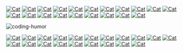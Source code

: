 [![Cat](https://cdn.discordapp.com/emojis/740291184223584437.gif)](https://www.youtube.com/watch?v=gzbLODUb1sA)
[![Cat](https://cdn.discordapp.com/emojis/740291184223584437.gif)](https://www.youtube.com/watch?v=gzbLODUb1sA)
[![Cat](https://cdn.discordapp.com/emojis/740291184223584437.gif)](https://www.youtube.com/watch?v=gzbLODUb1sA)
[![Cat](https://cdn.discordapp.com/emojis/740291184223584437.gif)](https://www.youtube.com/watch?v=gzbLODUb1sA)
[![Cat](https://cdn.discordapp.com/emojis/740291184223584437.gif)](https://www.youtube.com/watch?v=gzbLODUb1sA)
[![Cat](https://cdn.discordapp.com/emojis/740291184223584437.gif)](https://www.youtube.com/watch?v=gzbLODUb1sA)
[![Cat](https://cdn.discordapp.com/emojis/740291184223584437.gif)](https://www.youtube.com/watch?v=gzbLODUb1sA)
[![Cat](https://cdn.discordapp.com/emojis/740291184223584437.gif)](https://www.youtube.com/watch?v=gzbLODUb1sA)
[![Cat](https://cdn.discordapp.com/emojis/740291184223584437.gif)](https://www.youtube.com/watch?v=gzbLODUb1sA)
[![Cat](https://cdn.discordapp.com/emojis/740291184223584437.gif)](https://www.youtube.com/watch?v=gzbLODUb1sA)
[![Cat](https://cdn.discordapp.com/emojis/740291184223584437.gif)](https://www.youtube.com/watch?v=gzbLODUb1sA)
[![Cat](https://cdn.discordapp.com/emojis/740291184223584437.gif)](https://www.youtube.com/watch?v=gzbLODUb1sA)
[![Cat](https://cdn.discordapp.com/emojis/740291184223584437.gif)](https://www.youtube.com/watch?v=gzbLODUb1sA)
[![Cat](https://cdn.discordapp.com/emojis/740291184223584437.gif)](https://www.youtube.com/watch?v=gzbLODUb1sA)
[![Cat](https://cdn.discordapp.com/emojis/740291184223584437.gif)](https://www.youtube.com/watch?v=gzbLODUb1sA)
[![Cat](https://cdn.discordapp.com/emojis/740291184223584437.gif)](https://www.youtube.com/watch?v=gzbLODUb1sA)
[![Cat](https://cdn.discordapp.com/emojis/740291184223584437.gif)](https://www.youtube.com/watch?v=gzbLODUb1sA)
[![Cat](https://cdn.discordapp.com/emojis/740291184223584437.gif)](https://www.youtube.com/watch?v=gzbLODUb1sA)
[![Cat](https://cdn.discordapp.com/emojis/740291184223584437.gif)](https://www.youtube.com/watch?v=gzbLODUb1sA)
[![Cat](https://cdn.discordapp.com/emojis/740291184223584437.gif)](https://www.youtube.com/watch?v=gzbLODUb1sA)

![coding-humor](https://user-images.githubusercontent.com/10940193/202503277-f25aaf8f-923e-43dc-a25e-9c8a0fe81bb0.gif)

[![Cat](https://cdn.discordapp.com/emojis/740291184223584437.gif)](https://www.youtube.com/watch?v=gzbLODUb1sA)
[![Cat](https://cdn.discordapp.com/emojis/740291184223584437.gif)](https://www.youtube.com/watch?v=gzbLODUb1sA)
[![Cat](https://cdn.discordapp.com/emojis/740291184223584437.gif)](https://www.youtube.com/watch?v=gzbLODUb1sA)
[![Cat](https://cdn.discordapp.com/emojis/740291184223584437.gif)](https://www.youtube.com/watch?v=gzbLODUb1sA)
[![Cat](https://cdn.discordapp.com/emojis/740291184223584437.gif)](https://www.youtube.com/watch?v=gzbLODUb1sA)
[![Cat](https://cdn.discordapp.com/emojis/740291184223584437.gif)](https://www.youtube.com/watch?v=gzbLODUb1sA)
[![Cat](https://cdn.discordapp.com/emojis/740291184223584437.gif)](https://www.youtube.com/watch?v=gzbLODUb1sA)
[![Cat](https://cdn.discordapp.com/emojis/740291184223584437.gif)](https://www.youtube.com/watch?v=gzbLODUb1sA)
[![Cat](https://cdn.discordapp.com/emojis/740291184223584437.gif)](https://www.youtube.com/watch?v=gzbLODUb1sA)
[![Cat](https://cdn.discordapp.com/emojis/740291184223584437.gif)](https://www.youtube.com/watch?v=gzbLODUb1sA)
[![Cat](https://cdn.discordapp.com/emojis/740291184223584437.gif)](https://www.youtube.com/watch?v=gzbLODUb1sA)
[![Cat](https://cdn.discordapp.com/emojis/740291184223584437.gif)](https://www.youtube.com/watch?v=gzbLODUb1sA)
[![Cat](https://cdn.discordapp.com/emojis/740291184223584437.gif)](https://www.youtube.com/watch?v=gzbLODUb1sA)
[![Cat](https://cdn.discordapp.com/emojis/740291184223584437.gif)](https://www.youtube.com/watch?v=gzbLODUb1sA)
[![Cat](https://cdn.discordapp.com/emojis/740291184223584437.gif)](https://www.youtube.com/watch?v=gzbLODUb1sA)
[![Cat](https://cdn.discordapp.com/emojis/740291184223584437.gif)](https://www.youtube.com/watch?v=gzbLODUb1sA)
[![Cat](https://cdn.discordapp.com/emojis/740291184223584437.gif)](https://www.youtube.com/watch?v=gzbLODUb1sA)
[![Cat](https://cdn.discordapp.com/emojis/740291184223584437.gif)](https://www.youtube.com/watch?v=gzbLODUb1sA)
[![Cat](https://cdn.discordapp.com/emojis/740291184223584437.gif)](https://www.youtube.com/watch?v=gzbLODUb1sA)
[![Cat](https://cdn.discordapp.com/emojis/740291184223584437.gif)](https://www.youtube.com/watch?v=gzbLODUb1sA)
